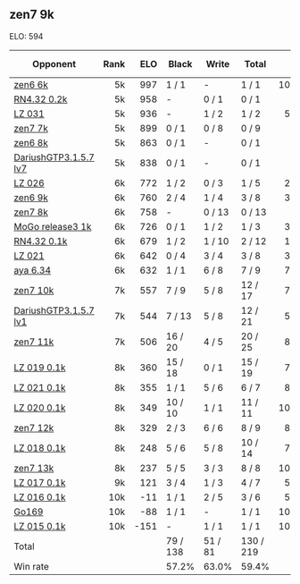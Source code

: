 ## zen7 9k ##

ELO: 594

Opponent | Rank | ELO | Black | Write | Total | Win rate
---------|-----:|----:|-------|-------|-------|-------:
[zen6 6k](zen6%206k.md) | 5k | 997 | 1 / 1 | - | 1 / 1 | 100.0%
[RN4.32 0.2k](RN4.32%200.2k.md) | 5k | 958 | - | 0 / 1 | 0 / 1 | 0.0%
[LZ 031](LZ%20031.md) | 5k | 936 | - | 1 / 2 | 1 / 2 | 50.0%
[zen7 7k](zen7%207k.md) | 5k | 899 | 0 / 1 | 0 / 8 | 0 / 9 | 0.0%
[zen6 8k](zen6%208k.md) | 5k | 863 | 0 / 1 | - | 0 / 1 | 0.0%
[DariushGTP3.1.5.7 lv7](DariushGTP3.1.5.7%20lv7.md) | 5k | 838 | 0 / 1 | - | 0 / 1 | 0.0%
[LZ 026](LZ%20026.md) | 6k | 772 | 1 / 2 | 0 / 3 | 1 / 5 | 20.0%
[zen6 9k](zen6%209k.md) | 6k | 760 | 2 / 4 | 1 / 4 | 3 / 8 | 37.5%
[zen7 8k](zen7%208k.md) | 6k | 758 | - | 0 / 13 | 0 / 13 | 0.0%
[MoGo release3 1k](MoGo%20release3%201k.md) | 6k | 726 | 0 / 1 | 1 / 2 | 1 / 3 | 33.3%
[RN4.32 0.1k](RN4.32%200.1k.md) | 6k | 679 | 1 / 2 | 1 / 10 | 2 / 12 | 16.7%
[LZ 021](LZ%20021.md) | 6k | 642 | 0 / 4 | 3 / 4 | 3 / 8 | 37.5%
[aya 6.34](aya%206.34.md) | 6k | 632 | 1 / 1 | 6 / 8 | 7 / 9 | 77.8%
[zen7 10k](zen7%2010k.md) | 7k | 557 | 7 / 9 | 5 / 8 | 12 / 17 | 70.6%
[DariushGTP3.1.5.7 lv1](DariushGTP3.1.5.7%20lv1.md) | 7k | 544 | 7 / 13 | 5 / 8 | 12 / 21 | 57.1%
[zen7 11k](zen7%2011k.md) | 7k | 506 | 16 / 20 | 4 / 5 | 20 / 25 | 80.0%
[LZ 019 0.1k](LZ%20019%200.1k.md) | 8k | 360 | 15 / 18 | 0 / 1 | 15 / 19 | 78.9%
[LZ 021 0.1k](LZ%20021%200.1k.md) | 8k | 355 | 1 / 1 | 5 / 6 | 6 / 7 | 85.7%
[LZ 020 0.1k](LZ%20020%200.1k.md) | 8k | 349 | 10 / 10 | 1 / 1 | 11 / 11 | 100.0%
[zen7 12k](zen7%2012k.md) | 8k | 329 | 2 / 3 | 6 / 6 | 8 / 9 | 88.9%
[LZ 018 0.1k](LZ%20018%200.1k.md) | 8k | 248 | 5 / 6 | 5 / 8 | 10 / 14 | 71.4%
[zen7 13k](zen7%2013k.md) | 8k | 237 | 5 / 5 | 3 / 3 | 8 / 8 | 100.0%
[LZ 017 0.1k](LZ%20017%200.1k.md) | 9k | 121 | 3 / 4 | 1 / 3 | 4 / 7 | 57.1%
[LZ 016 0.1k](LZ%20016%200.1k.md) | 10k | -11 | 1 / 1 | 2 / 5 | 3 / 6 | 50.0%
[Go169](Go169.md) | 10k | -88 | 1 / 1 | - | 1 / 1 | 100.0%
[LZ 015 0.1k](LZ%20015%200.1k.md) | 10k | -151 | - | 1 / 1 | 1 / 1 | 100.0%
Total | | | 79 / 138 | 51 / 81 | 130 / 219 | 
Win rate| | | 57.2% | 63.0% | 59.4% | 

